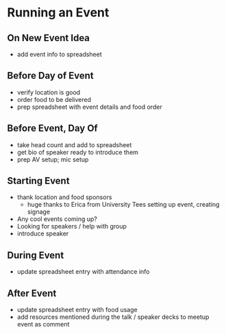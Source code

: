 # Running an Event

## On New Event Idea

- add event info to spreadsheet

## Before Day of Event

- verify location is good
- order food to be delivered
- prep spreadsheet with event details and food order

## Before Event, Day Of

- take head count and add to spreadsheet
- get bio of speaker ready to introduce them
- prep AV setup; mic setup

## Starting Event

- thank location and food sponsors
  - huge thanks to Erica from University Tees setting up event, creating signage
- Any cool events coming up?
- Looking for speakers / help with group
- introduce speaker

## During Event

- update spreadsheet entry with attendance info

## After Event

- update spreadsheet entry with food usage
- add resources mentioned during the talk / speaker decks to meetup event as comment
